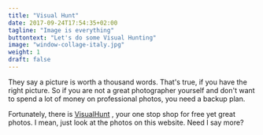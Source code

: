 ```yaml
---
title: "Visual Hunt"
date: 2017-09-24T17:54:35+02:00
tagline: "Image is everything"
buttontext: "Let's do some Visual Hunting"
image: "window-collage-italy.jpg"
weight: 1
draft: false
---
```


They say a picture is worth a thousand words. That's true, if you have the right picture. So if you are not a great photographer yourself and don't want to spend a lot of money on professional photos, you need a backup plan.

Fortunately, there is [VisualHunt](https://visualhunt.com/) <i class="icon style1 fa-external-link"></i> , your one stop shop for free yet great photos. I mean, just look at the photos on this website. Need I say more?

<!--more-->